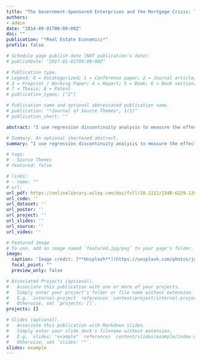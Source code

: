 ```yaml
---
title: "The Government-Sponsored Enterprises and the Mortgage Crisis: The Role of the Affordable Housing Goals"
authors:
- admin
date: "2014-09-01T00:00:00Z"
doi: ""
publication: "*Real Estate Economics*"
profile: false

# Schedule page publish date (NOT publication's date).
# publishDate: "2017-01-01T00:00:00Z"

# Publication type.
# Legend: 0 = Uncategorized; 1 = Conference paper; 2 = Journal article;
# 3 = Preprint / Working Paper; 4 = Report; 5 = Book; 6 = Book section;
# 7 = Thesis; 8 = Patent
# publication_types: ["2"]

# Publication name and optional abbreviated publication name.
# publication: "*Journal of Source Themes*, 1(1)"
# publication_short: ""

abstract: "I use regression discontinuity analysis to measure the effect of one of the Affordable Housing Goals, the Underserved Areas Goal (UAG), on the number of whole single‐family mortgages purchased by Fannie Mae and Freddie Mac (GSEs) in undeserved census tracts for 1996–2002. Focusing additionally on tracts that became UAG‐eligible in 2005–2006, I measure the effect of the UAG during peak years for the subprime market. The results suggest a small UAG effect and challenge the view that the goals caused the GSEs to supply substantially more credit to high‐risk borrowers than they otherwise would have supplied during the subprime boom."

# Summary. An optional shortened abstract.
summary: "I use regression discontinuity analysis to measure the effect of one of the Affordable Housing Goals, the Underserved Areas Goal (UAG), on the number of whole single‐family mortgages purchased by Fannie Mae and Freddie Mac (GSEs) in undeserved census tracts for 1996–2002. Focusing additionally on tracts that became UAG‐eligible in 2005–2006, I measure the effect of the UAG during peak years for the subprime market. The results suggest a small UAG effect and challenge the view that the goals caused the GSEs to supply substantially more credit to high‐risk borrowers than they otherwise would have supplied during the subprime boom."

# tags:
# - Source Themes
# featured: false

# links:
# - name: ""
# url:
url_pdf: https://onlinelibrary.wiley.com/doi/full/10.1111/1540-6229.12031 
url_code: ''
url_dataset: ''
url_poster: ''
url_project: ''
url_slides: ''
url_source: ''
url_video: ''

# Featured image
# To use, add an image named `featured.jpg/png` to your page's folder. 
image:
  caption: 'Image credit: [**Unsplash**](https://unsplash.com/photos/jdD8gXaTZsc)'
  focal_point: ""
  preview_only: false

# Associated Projects (optional).
#   Associate this publication with one or more of your projects.
#   Simply enter your project's folder or file name without extension.
#   E.g. `internal-project` references `content/project/internal-project/index.md`.
#   Otherwise, set `projects: []`.
projects: []

# Slides (optional).
#   Associate this publication with Markdown slides.
#   Simply enter your slide deck's filename without extension.
#   E.g. `slides: "example"` references `content/slides/example/index.md`.
#   Otherwise, set `slides: ""`.
slides: example
---
```

